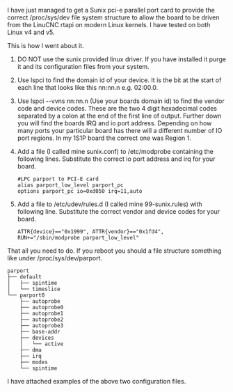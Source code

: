 I have just managed to get a Sunix pci-e parallel port card to provide the correct /proc/sys/dev file system structure to allow the board to be driven from the LinuCNC rtapi on modern Linux kernels. I have tested on both Linux v4 and v5.

This is how I went about it.

1. DO NOT use the sunix provided linux driver. If you have installed it purge it and its configuration files from your system.

2. Use lspci to find the domain id of your device. It is the bit at the start of each line that looks like this nn:nn.n e.g. 02:00.0.

3. Use lspci --vvns nn:nn.n  (Use your boards domain id) to find the vendor code and device codes. These are the two 4 digit hexadecimal codes separated by a colon at the end of the first line of output. Further down you will find the boards IRQ and io port address. Depending on  how many ports your particular board has there will a different number of IO port regions. In my 1S1P board the correct one was Region 1.

4. Add a file (I called mine sunix.conf) to /etc/modprobe containing the following lines. Substitute the correct io port address and irq for your board.  

   ```
   #LPC parport to PCI-E card
   alias parport_low_level parport_pc
   options parport_pc io=0xd050 irq=11,auto
   ```

5. Add a file to /etc/udev/rules.d (I called mine 99-sunix.rules) with following line. Substitute the correct vendor and device codes for your board.

   ```
   ATTR{device}=="0x1999", ATTR{vendor}=="0x1fd4", RUN+="/sbin/modprobe parport_low_level"
   ```

That all you need to do. If you reboot you should a file structure something like under /proc/sys/dev/parport.

```
parport
├── default
│   ├── spintime
│   └── timeslice
└── parport0
    ├── autoprobe
    ├── autoprobe0
    ├── autoprobe1
    ├── autoprobe2
    ├── autoprobe3
    ├── base-addr
    ├── devices
    │   └── active
    ├── dma
    ├── irq
    ├── modes
    └── spintime

```

I have attached examples of the above two configuration files.
